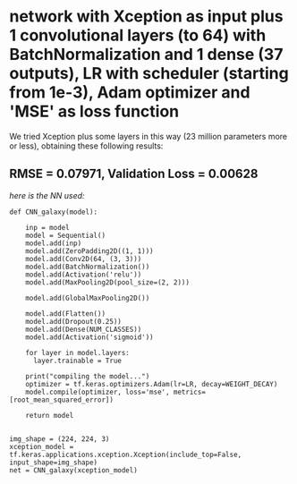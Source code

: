 ﻿# network with Xception as input plus 1 convolutional layers (to 64) with BatchNormalization and 1 dense (37 outputs), LR with scheduler (starting from 1e-3), Adam optimizer and 'MSE' as loss function

We tried Xception plus some layers in this way (23 million parameters more or less), obtaining these following results:
## RMSE = 0.07971, Validation Loss = 0.00628

_here is the NN used:_

	def CNN_galaxy(model):
	  
		inp = model    
		model = Sequential()
		model.add(inp)
		model.add(ZeroPadding2D((1, 1)))
		model.add(Conv2D(64, (3, 3)))
		model.add(BatchNormalization())
		model.add(Activation('relu'))
		model.add(MaxPooling2D(pool_size=(2, 2)))
		
		model.add(GlobalMaxPooling2D())

		model.add(Flatten())		
		model.add(Dropout(0.25))
		model.add(Dense(NUM_CLASSES))
		model.add(Activation('sigmoid'))

		for layer in model.layers:
		  layer.trainable = True

		print("compiling the model...")
		optimizer = tf.keras.optimizers.Adam(lr=LR, decay=WEIGHT_DECAY)
		model.compile(optimizer, loss='mse', metrics=[root_mean_squared_error])

		return model


	img_shape = (224, 224, 3)
	xception_model = tf.keras.applications.xception.Xception(include_top=False, input_shape=img_shape)
	net = CNN_galaxy(xception_model)

